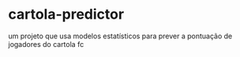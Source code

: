 # cartola-predictor
um projeto que usa modelos estatísticos para prever a pontuação de jogadores do cartola fc
